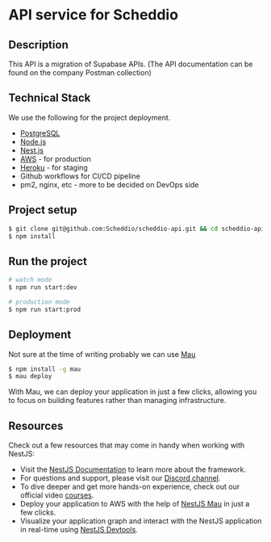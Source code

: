 # API service for Scheddio

## Description

This API is a migration of Supabase APIs. (The API documentation can be found on the company Postman collection) 

## Technical Stack

We use the following for the project deployment.

* [PostgreSQL](https://www.postgresql.org/)
* [Node.js](https://nodejs.org/en/)
* [Nest.js](https://nestjs.com/)
* [AWS](https://aws.amazon.com/) - for production
* [Heroku](https://heroku.com/) - for staging
* Github workflows for CI/CD pipeline
* pm2, nginx, etc - more to be decided on DevOps side


## Project setup

```bash
$ git clone git@github.com:Scheddio/scheddio-api.git && cd scheddio-api
$ npm install
```

## Run the project

```bash
# watch mode
$ npm run start:dev

# production mode
$ npm run start:prod
```

## Deployment
Not sure at the time of writing probably we can use [Mau](https://www.mau.nestjs.com/)

```bash
$ npm install -g mau
$ mau deploy
```

With Mau, we can deploy your application in just a few clicks, allowing you to focus on building features rather than managing infrastructure.

## Resources

Check out a few resources that may come in handy when working with NestJS:

- Visit the [NestJS Documentation](https://docs.nestjs.com) to learn more about the framework.
- For questions and support, please visit our [Discord channel](https://discord.gg/G7Qnnhy).
- To dive deeper and get more hands-on experience, check out our official video [courses](https://courses.nestjs.com/).
- Deploy your application to AWS with the help of [NestJS Mau](https://mau.nestjs.com) in just a few clicks.
- Visualize your application graph and interact with the NestJS application in real-time using [NestJS Devtools](https://devtools.nestjs.com).
